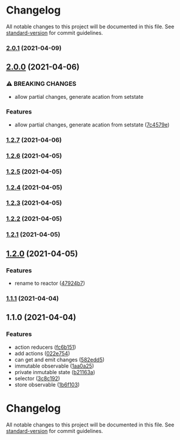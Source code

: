 # Changelog

All notable changes to this project will be documented in this file. See [standard-version](https://github.com/conventional-changelog/standard-version) for commit guidelines.

### [2.0.1](https://github.com/AtomicBuilders/reactor/compare/v2.0.0...v2.0.1) (2021-04-09)

## [2.0.0](https://github.com/AtomicBuilders/reactor/compare/v1.2.7...v2.0.0) (2021-04-06)


### ⚠ BREAKING CHANGES

* allow partial changes, generate acation from setstate

### Features

* allow partial changes, generate acation from setstate ([7c4579e](https://github.com/AtomicBuilders/reactor/commit/7c4579e9924acf400209a1e503bd682bfc5f4b75))

### [1.2.7](https://github.com/AtomicBuilders/reactor/compare/v1.2.6...v1.2.7) (2021-04-06)

### [1.2.6](https://github.com/AtomicBuilders/reactor/compare/v1.2.5...v1.2.6) (2021-04-05)

### [1.2.5](https://github.com/AtomicBuilders/reactor/compare/v1.2.4...v1.2.5) (2021-04-05)

### [1.2.4](https://github.com/AtomicBuilders/reactor/compare/v1.2.3...v1.2.4) (2021-04-05)

### [1.2.3](https://github.com/AtomicBuilders/reactor/compare/v1.2.2...v1.2.3) (2021-04-05)

### [1.2.2](https://github.com/AtomicBuilders/reactor/compare/v1.2.1...v1.2.2) (2021-04-05)

### [1.2.1](https://github.com/AtomicBuilders/reactor/compare/v1.2.0...v1.2.1) (2021-04-05)

## [1.2.0](https://github.com/AtomicBuilders/reactor/compare/v1.1.1...v1.2.0) (2021-04-05)


### Features

* rename to reactor ([47924b7](https://github.com/AtomicBuilders/reactor/commit/47924b7dcdf730e139f5150322ea0da686258ed9))

### [1.1.1](https://github.com/AtomicBuilders/rxjs-store/compare/v1.1.0...v1.1.1) (2021-04-04)

## 1.1.0 (2021-04-04)

### Features

- action reducers ([fc6b151](https://github.com/AtomicBuilders/rxjs-store/commit/fc6b151838dfbb4268e9f95e1952da8d31316181))
- add actions ([022e754](https://github.com/AtomicBuilders/rxjs-store/commit/022e7549c0327bbdcca91392b5f8ec22a00221a7))
- can get and emit changes ([582edd5](https://github.com/AtomicBuilders/rxjs-store/commit/582edd56817347151952bdde797769c56ae465d2))
- immutable observable ([1aa0a25](https://github.com/AtomicBuilders/rxjs-store/commit/1aa0a2516d4f351ad11b7f67f0532cfe86359e9e))
- private inmutable state ([b21163a](https://github.com/AtomicBuilders/rxjs-store/commit/b21163a582de7e5c12b1f60bb430ed9fdc840307))
- selector ([3c8c192](https://github.com/AtomicBuilders/rxjs-store/commit/3c8c1924e168d0d0e4d46710815bd50f72baca30))
- store observable ([1b6f103](https://github.com/AtomicBuilders/rxjs-store/commit/1b6f1034c381e32010e9b1dbbe5b408cad762ddc))

# Changelog

All notable changes to this project will be documented in this file. See [standard-version](https://github.com/conventional-changelog/standard-version) for commit guidelines.
